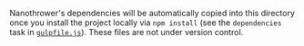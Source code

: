 Nanothrower's dependencies will be automatically copied into this directory once you install the project locally via `npm install` (see the `dependencies` task in [`gulpfile.js`](../gulpfile.js)). These files are not under version control.